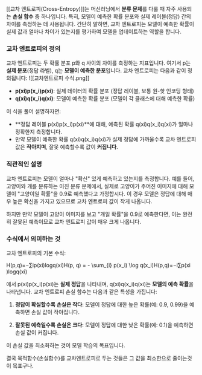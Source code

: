 [[교차 엔트로피(Cross-Entropy)]]는 머신러닝에서 **분류 문제**를 다룰 때 자주 사용되는 **손실 함수** 중 하나입니다. 특히, 모델이 예측한 확률 분포와 실제 레이블(정답) 간의 차이를 측정하는 데 사용됩니다. 간단히 말하면, 교차 엔트로피는 모델이 예측한 확률이 실제 값과 얼마나 차이가 있는지를 평가하여 모델을 업데이트하는 역할을 합니다.

### 교차 엔트로피의 정의

교차 엔트로피는 두 확률 분포 p와 q 사이의 차이를 측정하는 지표입니다. 여기서 p는 **실제 분포**(정답 라벨), q는 **모델이 예측한 분포**입니다. 교차 엔트로피는 다음과 같이 정의됩니다:
![[교차엔트로피 수식.png]]


- **p(xi)p(x_i)p(xi​)**: 실제 데이터의 확률 분포 (정답 레이블, 보통 원-핫 인코딩 형태)
- **q(xi)q(x_i)q(xi​)**: 모델이 예측한 확률 분포 (모델이 각 클래스에 대해 예측한 확률)

이 식을 풀어 설명하자면:

- **정답 레이블 p(xi)p(x_i)p(xi​)**에 대해, 예측된 확률 q(xi)q(x_i)q(xi​)가 얼마나 정확한지 측정합니다.
- 만약 모델이 예측한 확률 q(xi)q(x_i)q(xi​)가 실제 정답에 가까울수록 교차 엔트로피 값은 **작아지며**, 잘못 예측할수록 값이 **커집니다**.

### 직관적인 설명

교차 엔트로피는 모델이 얼마나 "확신" 있게 예측하고 있는지를 측정합니다. 예를 들어, 고양이와 개를 분류하는 이진 분류 문제에서, 실제로 고양이가 주어진 이미지에 대해 모델이 "고양이일 확률"을 0.9로 예측했다고 가정합시다. 이 경우 모델은 정답에 대해 매우 높은 확신을 가지고 있으므로 교차 엔트로피 값이 작게 나옵니다.

하지만 만약 모델이 고양이 이미지를 보고 "개일 확률"을 0.9로 예측한다면, 이는 완전히 잘못된 예측이므로 교차 엔트로피 값이 매우 크게 나옵니다.

### 수식에서 의미하는 것

교차 엔트로피의 기본 수식:

H(p,q)=−∑ip(xi)log⁡q(xi)H(p, q) = - \sum_{i} p(x_i) \log q(x_i)H(p,q)=−i∑​p(xi​)logq(xi​)

에서 p(xi)p(x_i)p(xi​)는 **실제 정답**을 나타내며, q(xi)q(x_i)q(xi​)는 **모델의 예측 확률**을 나타냅니다. 교차 엔트로피 손실 함수는 다음과 같은 특성을 가집니다:

1. **정답이 확실할수록 손실은 작다**: 모델이 정답에 대한 높은 확률(예: 0.9, 0.99)을 예측하면 손실 값이 작아집니다.
    
2. **잘못된 예측일수록 손실은 크다**: 모델이 정답에 대한 낮은 확률(예: 0.1)을 예측하면 손실 값이 커집니다.
    

이 손실 값을 최소화하는 것이 모델 학습의 목표입니다.

결국 목적함수(손실함수)를 교차엔트로피로 두는  것들은 그 값을 최소한으로 줄이는것이 목표구나. 